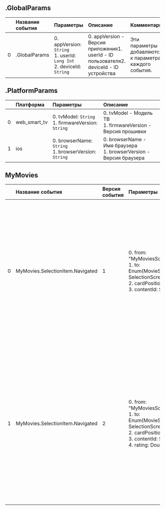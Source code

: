## .GlobalParams

|| Название события | Параметры | Описание | Комментарий |                    
|---:|:---|:---|:---|:---|
|0|.GlobalParams|0. appVersion: <code>String</code><br/>1. userId: <code>Long Int</code><br/>2. deviceId: <code>String</code><br/>|0. appVersion - Версия приложения1. userId - ID пользователя2. deviceId - ID устройства|Эти параметры добавляются к параметрам каждого события.|

## .PlatformParams

| | Платформа | Параметры | Описание |
|---:|:---|:---|:---|
|0|web_smart_tv|0. tvModel: <code>String</code><br/>1. firmwareVersion: <code>String</code><br/>|0. tvModel - Модель ТВ<br/>1. firmwareVersion - Версия прошивки<br/>|
|1|ios|0. browserName: <code>String</code><br/>1. browserVersion: <code>String</code><br/>|0. browserName - Имя браузера<br/>1. browserVersion - Версия браузера<br/>|

## MyMovies
| | Название события | Версия события | Параметры | Описание | Комментарий | ios | web_smart_tv | android |
|---:|:---|:---|:---|:---|:---|:---|:---|:---|
|0|MyMovies.SelectionItem.Navigated|1|0. from: "MyMoviesScreen"<br>1. to: Enum(MovieScreen, SelectionScreen)<br>2. cardPosition: Int<br>3. contentId: String<br>|0. from - Страница, с которой произошел переход<br>1. to - Страница, на которою произошел переход<br>2. cardPosition - Позиция карточки в подборке<br>3. contentId - ID контента, по карточке которого произошел переход<br>|Переход по карточке контента|В разработке https://link.to/ticket-123|1.0 - 2.0 https://link.to/ticket-124|В разработке https://link.to/ticket-127|
|1|MyMovies.SelectionItem.Navigated|2|0. from: "MyMoviesScreen"<br>1. to: Enum(MovieScreen, SelectionScreen)<br>2. cardPosition: Int<br>3. contentId: String<br>4. rating: Double<br>|0. from - Страница, с которой произошел переход<br>1. to - Страница, на которою произошел переход<br>2. cardPosition - Позиция карточки в подборке<br>3. contentId - ID контента, по карточке которого произошел переход<br>4. rating - Рейтинг контента<br>|Переход по карточке контента||В разработке https://link.to/ticket-125|В разработке https://link.to/ticket-127|

